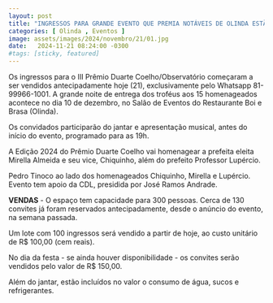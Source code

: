 ```yaml
---
layout: post
title: "INGRESSOS PARA GRANDE EVENTO QUE PREMIA NOTÁVEIS DE OLINDA ESTÃO A VENDAS"
categories: [ Olinda , Eventos ]
image: assets/images/2024/novembro/21/01.jpg
date:   2024-11-21 08:24:00 -0300
#tags: [sticky, featured]
---
```

Os ingressos para o III Prêmio Duarte Coelho/Observatório começaram a ser vendidos antecipadamente hoje (21), exclusivamente pelo Whatsapp 81-99966-1001. A grande noite de entrega dos troféus aos 15 homenageados acontece no dia 10 de dezembro, no Salão de Eventos do Restaurante Boi e Brasa (Olinda).

Os convidados participarão do jantar e apresentação musical, antes do início do evento, programado para as 19h.

A Edição 2024 do Prêmio Duarte Coelho vai homenagear a prefeita eleita Mirella Almeida e seu vice, Chiquinho, além do prefeito Professor Lupércio.

Pedro Tinoco ao lado dos homenageados Chiquinho, Mirella e Lupércio. Evento tem apoio da CDL, presidida por José Ramos Andrade.

**VENDAS** - O espaço tem capacidade para 300 pessoas. Cerca de 130 convites já foram reservados antecipadamente, desde o anúncio do evento, na semana passada.

Um lote com 100 ingressos será vendido a partir de hoje, ao custo unitário de R$ 100,00 (cem reais). 

No dia da festa - se ainda houver disponibilidade - os convites serão vendidos pelo valor de R$ 150,00.

Além do jantar, estão incluídos no valor o consumo de água, sucos e refrigerantes.